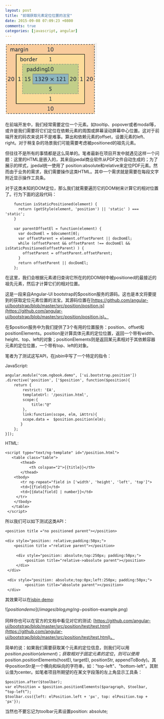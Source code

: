 ```yaml
---
layout: post
title: "前端获取元素定位位置的法宝"
date: 2015-09-08 07:09:23 +0800
comments: true
categories: [javascript, angular]
---
```


![box chrome](/images/blog_img/box-chrome.png)

在前端开发中，我们经常需要定位一个元素。如tooltip、popover或者modal等，或许是我们需要将它们定位在依赖元素的周围或屏幕滚动屏幕中心位置。这对于前端开发的码农来说并不是难事。算出和依赖元素的offset，设置元素的left、right。对于稍复杂的场景我们可能需要考虑被positioned的祖先元素。

但往往不是所有的事情都是这么简单的。笔者最新在项目开发中就遇见这样一个问题：这里的HTML是嵌入的，其来自jpedal商业软件从PDF文件自动生成的；为了展示的样式，jpedal统一使用了 position:absolute和relative来定位PDF元素。然而由于业务的需求，我们需要操作这类HTML。其中一个需求就是需要在每段文字附近显示操作工具条。

对于这类未知的DOM定位，那么我们就需要遍历它的DOM树来计算它的相对位置了。行为下面的这段代码：


	    function isStaticPositioned(element) {
	      return (getStyle(element, 'position') || 'static' ) === 'static';
	    }

	    var parentOffsetEl = function(element) {
	      var docDomEl = $document[0];
	      var offsetParent = element.offsetParent || docDomEl;
	      while (offsetParent && offsetParent !== docDomEl && isStaticPositioned(offsetParent) ) {
	        offsetParent = offsetParent.offsetParent;
	      }
	      return offsetParent || docDomEl;
	    };

在这里，我们会根据元素递归查询它所在的的DOM树中被positioned的最接近的祖先元素，然后才计算它们的相对位置。

这是一段来自Angular-UI bootstrap的$position服务的源码。这也是本文将要提到的获取定位元素位置的法宝。其源码位置在[https://github.com/angular-ui/bootstrap/blob/master/src/position/position.js](https://github.com/angular-ui/bootstrap/blob/master/src/position/position.js)。

在$position服务中为我们提供了3个有用的位置服务：position、offset和positionElements。position是计算具体元素的定位位置，返回一个带有width、height、top、left的对象；positionElements则是返回某元素相对于其依赖容器元素的定位位置，一个带有top、left的对象。

笔者为了测试这写API，在jsbin中写了一个特定的指令：

JavaScript:

	angular.module("com.ngbook.demo", ['ui.bootstrap.position'])
	.directive('position', ['$position', function($position){
		return {
			restrict: 'EA',
			templateUrl: '/position.html',
			scope:{
				title:"@"
			},
			link:function(scope, elm, iAttrs){
	        scope.data =  $position.position(elm);
		   }
		};
	}]);

HTML:

	<script type="text/ng-template" id="/position.html">
	   <table class="table">
		   <thead>
			   <th colspan="2">{{title}}</th>
		   </thead>
        <tbody>
           <tr ng-repeat="field in ['width', 'height', 'left', 'top']">
           <td>{{field}}</td>
           <td>{{data[field] | number}}</td>
         </tr>
        </tbody>
       </table>
	 </script>

所以我们可以如下测试这类API：

	<position title ="no positioned parent"></position>
	 
 	<div style="position: relative;padding:50px;">
	   	<position title ="relative parent"></position>
		 
		 <div style="position: absolute;top:250px; padding:50px;">
			 <position title="relative->absolute parent"></position>
		 </div>
	 </div>
	 
	 <div style="position: absolute;top:0px;left:250px; padding:50px;">
			 <position title="absolute parent"></position>
	 </div>

其效果可以在[jsbin demo](http://jsbin.com/deximu/edit?html,js,output):

![$position demo](/images/blog_img/ng-$position-example.png)

同样你也可以在官方的文档中看见对它的测试: [https://github.com/angular-ui/bootstrap/blob/master/src/position/test/test.html](https://github.com/angular-ui/bootstrap/blob/master/src/position/test/test.html)。

简单的说：如果我们需要获取某个元素的定位信息，则我们可以用 $position.position(element)；获取相对于固定元素的定位，则可以使用$position.positionElements(hostEl, targetEl, positionStr, appendToBody)。其中positionStr是一个横向和纵向的字符串，如："top-left"、"bottom-left"。其默认值为center。如笔者项目所期望的在某文字段落的左上角显示工具条：
    
    $position.after($toolbar);
	var elPosition = $position.positionElements($paragraph, $toolbar, “top-left”);
	$toolbar.css({left: elPosition.left + 'px', top: elPosition.top + 'px'});

当然也不要忘记为toolbar元素设置position: absolute;


